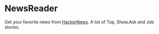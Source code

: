 # NewsReader
Get your favorite news from [HackerNews](https://github.com/HackerNews/API). A list of Top, Show,Ask and Job stories. 
